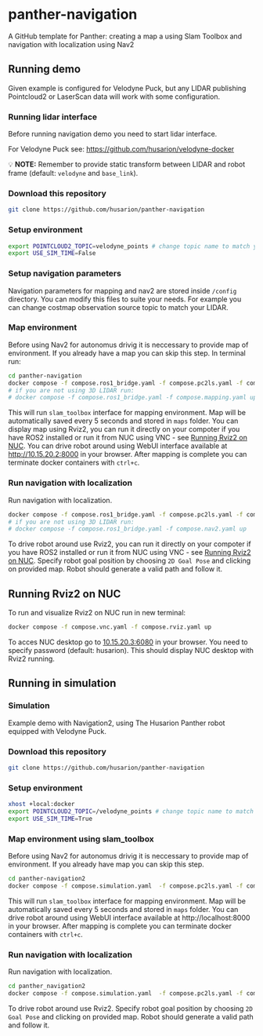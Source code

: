 # panther-navigation
A GitHub template for Panther: creating a map a using Slam Toolbox and navigation with localization using Nav2

## Running demo

Given example is configured for Velodyne Puck, but any LIDAR publishing Pointcloud2 or LaserScan data will work with some configuration.

### Running lidar interface

Before running navigation demo you need to start lidar interface. 

For Velodyne Puck see: https://github.com/husarion/velodyne-docker

:bulb: **NOTE:** Remember to provide static transform between LIDAR and robot frame (default: `velodyne` and `base_link`).

### Download this repository

```bash
git clone https://github.com/husarion/panther-navigation
```

### Setup environment

```bash
export POINTCLOUD2_TOPIC=velodyne_points # change topic name to match your LIDAR pointcloud2 topic
export USE_SIM_TIME=False
```

### Setup navigation parameters

Navigation parameters for mapping and nav2 are stored inside `/config` directory. You can modify this files to suite your needs. For example you can change costmap observation source topic to match your LIDAR.

### Map environment

Before using Nav2 for autonomus drivig it is neccessary to provide map of environment. If you already have a map you can skip this step. In terminal run:

```bash
cd panther-navigation
docker compose -f compose.ros1_bridge.yaml -f compose.pc2ls.yaml -f compose.mapping.yaml up
# if you are not using 3D LIDAR run:
# docker compose -f compose.ros1_bridge.yaml -f compose.mapping.yaml up
```

This will run `slam_toolbox` interface for mapping environment. Map will be automatically saved every 5 seconds and stored in `maps` folder. You can display map using Rviz2, you can run it directly on your compoter if you have ROS2 installed or run it from NUC using VNC - see [Running Rviz2 on NUC](#running-rviz2-on-nuc). You can drive robot around using WebUI interface available at http://10.15.20.2:8000 in your browser. After mapping is complete you can terminate docker containers with `ctrl+c`.

### Run navigation with localization

Run navigation with localization.

```bash
docker compose -f compose.ros1_bridge.yaml -f compose.pc2ls.yaml -f compose.nav2.yaml up
# if you are not using 3D LIDAR run:
# docker compose -f compose.ros1_bridge.yaml -f compose.nav2.yaml up
```

To drive robot around use Rviz2, you can run it directly on your compoter if you have ROS2 installed or run it from NUC using VNC - see [Running Rviz2 on NUC](#running-rviz2-on-nuc). Specify robot goal position by choosing `2D Goal Pose` and clicking on provided map. Robot should generate a valid path and follow it.

## Running Rviz2 on NUC

To run and visualize Rviz2 on NUC run in new terminal:

```bash
docker compose -f compose.vnc.yaml -f compose.rviz.yaml up
```

To acces NUC desktop go to [10.15.20.3:6080](http://10.15.20.3:8080/vnc_auto.html) in your browser. You need to specify password (default: husarion). This should display NUC desktop with Rviz2 running.

## Running in simulation

### Simulation

Example demo with Navigation2, using The Husarion Panther robot equipped with Velodyne Puck.

### Download this repository

```bash
git clone https://github.com/husarion/panther-navigation
```

### Setup environment

```bash
xhost +local:docker
export POINTCLOUD2_TOPIC=/velodyne_points # change topic name to match your lidar pointcloud2 topic
export USE_SIM_TIME=True
```

### Map environment using slam_toolbox

Before using Nav2 for autonomus drivig it is neccessary to provide map of environment. If you already have map you can skip this step.

```bash
cd panther-navigation2
docker compose -f compose.simulation.yaml  -f compose.pc2ls.yaml -f compose.mapping.yaml -f compose.rviz.yaml up
```

This will run `slam_toolbox` interface for mapping environment. Map will be automatically saved every 5 seconds and stored in `maps` folder. You can drive robot around using WebUI interface available at http://localhost:8000 in your browser. After mapping is complete you can terminate docker containers with `ctrl+c`.

### Run navigation with localization

Run navigation with localization.

```bash
cd panther_navigation2
docker compose -f compose.simulation.yaml  -f compose.pc2ls.yaml -f compose.nav2.yaml -f compose.rviz.yaml up
```

To drive robot around use Rviz2. Specify robot goal position by choosing `2D Goal Pose` and clicking on provided map. Robot should generate a valid path and follow it.